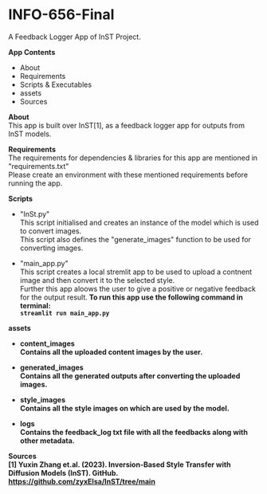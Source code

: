 # INFO-656-Final
A Feedback Logger App of InST Project.

**App Contents**
- About
- Requirements
- Scripts & Executables
- assets
- Sources

**About**</br>
This app is built over InST[1], as a feedback logger app for outputs from InST models.

**Requirements**</br>
The requirements for dependencies & libraries for this app are mentioned in "requirements.txt"<br>
Please create an environment with these mentioned requirements before running the app.

**Scripts**</br>
- "InSt.py"<br>
This script initialised and creates an instance of the model which is used to convert images.<br>
This script also defines the "generate_images" function to be used for converting images.

- "main_app.py"<br>
This script creates a local stremlit app to be used to upload a contnent image and then convert it to the selected style.<br>
Further this app aloows the user to give a positive or negative feedback for the output result.<b>
To run this app use the following command in terminal:<br> 
```streamlit run main_app.py```

**assets**</br>
- content_images</br>
Contains all the uploaded content images by the user.

- generated_images</br>
Contains all the generated outputs after converting the uploaded images.

- style_images</br>
Contains all the style images on which are used by the model.

- logs</br>
Contains the feedback_log txt file with all the feedbacks along with other metadata.

**Sources**</br>
[1] Yuxin Zhang et.al. (2023). Inversion-Based Style Transfer with Diffusion Models (InST). GitHub. https://github.com/zyxElsa/InST/tree/main